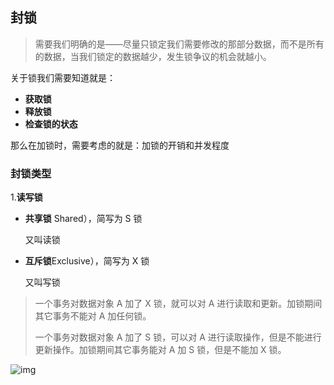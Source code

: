 ## 封锁

> 需要我们明确的是——尽量只锁定我们需要修改的那部分数据，而不是所有的数据，当我们锁定的数据越少，发生锁争议的机会就越小。

关于锁我们需要知道就是：

- **获取锁**
- **释放锁**
- **检查锁的状态**

那么在加锁时，需要考虑的就是：加锁的开销和并发程度

### 封锁类型

1.**读写锁**

- **共享锁** Shared），简写为 S 锁

  又叫读锁

- **互斥锁**Exclusive），简写为 X 锁

  又叫写锁

> 一个事务对数据对象 A 加了 X 锁，就可以对 A 进行读取和更新。加锁期间其它事务不能对 A 加任何锁。
>
> 一个事务对数据对象 A 加了 S 锁，可以对 A 进行读取操作，但是不能进行更新操作。加锁期间其它事务能对 A 加 S 锁，但是不能加 X 锁。

![img](https://camo.githubusercontent.com/c04b0f9003db3c86021fd3d61d95f44342bf87c5e1c1ca74654080dc48b5205b/68747470733a2f2f63732d6e6f7465732d313235363130393739362e636f732e61702d6775616e677a686f752e6d7971636c6f75642e636f6d2f696d6167652d32303139313230373231333532333737372e706e67)